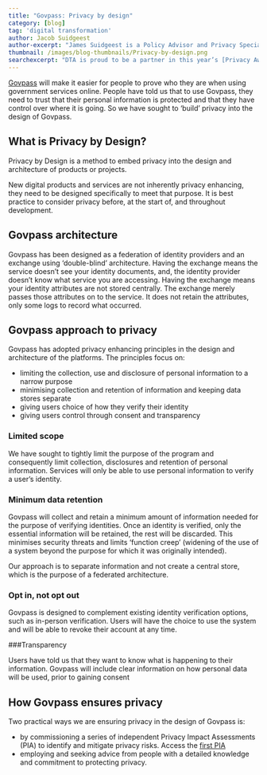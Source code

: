 ```yaml
---
title: "Govpass: Privacy by design"
category: [blog]
tag: 'digital transformation'
author: Jacob Suidgeest
author-excerpt: "James Suidgeest is a Policy Advisor and Privacy Specialist in the Govpass team."
thumbnail: /images/blog-thumbnails/Privacy-by-design.png
searchexcerpt: "DTA is proud to be a partner in this year’s [Privacy Awareness Week.](https://www.oaic.gov.au/paw2017/) Privacy is a core component of Govpass. Jacob Suidgeest, our privacy adviser, explains how the program is putting users’ privacy first. "
---
```


[Govpass](https://www.dta.gov.au/blog/govpass/) will make it easier for people to prove who they are when using government services online. People have told us that to use Govpass, they need to trust that their personal information is protected and that they have control over where it is going. So we have sought to ‘build’ privacy into the design of Govpass. 

## What is Privacy by Design? 

Privacy by Design is a method to embed privacy into the design and architecture of products or projects. 

New digital products and services are not inherently privacy enhancing, they need to be designed specifically to meet that purpose. It is best practice to consider privacy before, at the start of, and throughout development.

## Govpass architecture

Govpass has been designed as a federation of identity providers and an exchange using ‘double-blind’ architecture. Having the exchange means the service doesn’t see your identity documents, and, the identity provider doesn’t know what service you are accessing. Having the exchange means your identity attributes are not stored centrally. The exchange merely passes those attributes on to the service. It does not retain the attributes, only some logs to record what occurred. 

## Govpass approach to privacy
Govpass has adopted privacy enhancing principles in the design and architecture of the platforms. The principles focus on:

- limiting the collection, use and disclosure of personal information to a narrow purpose
- minimising collection and retention of information and keeping data stores separate
- giving users choice of how they verify their identity
- giving users control through consent and transparency

### Limited scope
We have sought to tightly limit the purpose of the program and consequently limit collection, disclosures and retention of personal information. Services will only be able to use personal information to verify a user’s identity.

### Minimum data retention
Govpass will collect and retain a minimum amount of information needed for the purpose of verifying identities. Once an identity is verified, only the essential information will be retained, the rest will be discarded. This minimises security threats and limits ‘function creep’ (widening of the use of a system beyond the purpose for which it was originally intended). 

Our approach is to separate information and not create a central store, which is the purpose of a federated architecture.  

### Opt in, not opt out

Govpass is designed to complement existing identity verification options, such as in-person verification. Users will have the choice to use the system and will be able to revoke their account at any time. 

###Transparency

Users have told us that they want to know what is happening to their information. Govpass will include clear information on how personal data will be used, prior to gaining consent

## How Govpass ensures privacy 
Two practical ways we are ensuring privacy in the design of Govpass is: 

- by commissioning a series of independent Privacy Impact Assessments (PIA) to identify and mitigate privacy risks. Access the [first PIA](https://www.dta.gov.au/files/DTA_TDIF_Alpha_Initial_PIA.pdf) 
- employing and seeking advice from people with a detailed knowledge and commitment to protecting privacy. 
